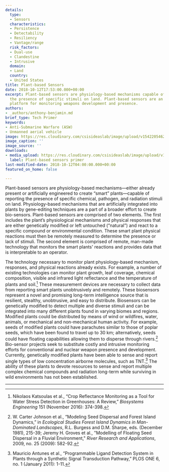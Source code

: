 ```yaml
---
details:
  type:
  - Sensors
  characteristics:
  - Persistence
  - Detectability
  - Resiliency
  - Vantage/range
  risk_factors:
  - Dual-use
  - Clandestine
  - Intrusive
  domain:
  - Land
  country:
  - United States
title: Plant-based Sensors
date: 2018-10-12T17:53:00.000+00:00
excerpt: Plant-based sensors are physiology-based mechanisms capable of reporting
  the presence of specific stimuli on land. Plant-based sensors are an unobtrusive
  platform for monitoring weapons development and presence.
authors:
- _authors/anthony-benjamin.md
brief_type: Tech Primer
keywords:
- Anti-Submarine Warfare (ASW)
- Unmanned aerial vehicle
image: https://res.cloudinary.com/csisideaslab/image/upload/v1542205462/on-the-radar/header-sample.jpg
image_caption: ''
image_source: ''
downloads:
- media_upload: https://res.cloudinary.com/csisideaslab/image/upload/v1562865066/on-the-radar/Plant%20based%20sensor%20primer%20formatted.pdf
  label: Plant-based sensors primer
last-modified-date: 2018-10-12T04:00:00.000+00:00
featured_on_home: false

---
```

Plant-based sensors are physiology-based mechanisms—either already present or artificially engineered to create “smart” plants—capable of reporting the presence of specific chemical, pathogen, and radiation stimuli on land. Physiology-based mechanisms that are artificially integrated into plants by gene-editing techniques are a part of a broader effort to create bio-sensors. Plant-based sensors are comprised of two elements. The first includes the plant’s physiological mechanisms and physical responses that are either genetically modified or left untouched (“natural”) and react to a specific compound or environmental condition. These smart plant physical reactions must then be remotely measured to determine the presence or lack of stimuli. The second element is comprised of remote, man-made technology that monitors the smart plants' reactions and provides data that is interpretable to an operator.

The technology necessary to monitor plant physiology-based mechanism, responses, and physical reactions already exists. For example, a number of existing technologies can monitor plant growth, leaf coverage, chemical composition, visible and infrared light reflectance and the temperature of plants and soil.[^1] These measurement devices are necessary to collect data from reporting smart plants unobtrusively and remotely. These biosensors represent a novel and promising long-term intelligence source that is resilient, stealthy, unobtrusive, and easy to distribute. Biosensors can be genetically modified to detect multiple and diverse stimuli and can be integrated into many different plants found in varying biomes and regions. Modified plants could be distributed by means of wind or wildfires, water, animals, or mechanical and non-mechanical human activity. For example, seeds of modified plants could have parachutes similar to those of poplar seeds, which have been found to travel up to 30 km; alternatively, seeds could have floating capabilities allowing them to disperse through rivers.[^2] Bio-sensor projects seek to substitute costly and <define>intrusive</define> monitoring efforts for conventional and nuclear weapon presence and development. Currently, genetically modified plants have been able to sense and report single types of low concentration airborne molecules, such as TNT.[^3] The ability of these plants to devote resources to sense and report multiple complex chemical compounds and radiation long-term while surviving in wild environments has not been established.

***

[^1]: Nikolaos Katsoulas et al., “Crop Reflectance Monitoring as a Tool for Water Stress Detection in Greenhouses: A Review,” _Biosystems Engineering_ 151 (November 2016): 374-398.

[^2]: W. Carter Johnson et al., “Modeling Seed Dispersal and Forest Island Dynamics,” in _Ecological Studies Forest Island Dynamics in Man-Dominated Landscapes_, R.L. Burgess and D.M. Sharpe, eds. (December 1981), 215-39; Jeremy H. Groves et al., "Modelling of Floating Seed Dispersal in a Fluvial Environment," _River Research and Applications_, 2009, no. 25 (2009): 582-92.

[^3]: Mauricio Antunes et al., “Programmable Ligand Detection System in Plants through a Synthetic Signal Transduction Pathway,” PLOS ONE 6, no. 1 (January 2011): 1-11.